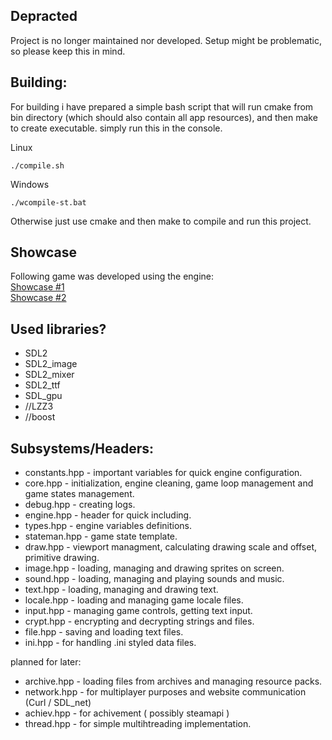 ## Depracted
Project is no longer maintained nor developed. Setup might be problematic, so please keep this in mind.

## Building:

For building i have prepared a simple bash script that will run cmake from bin directory (which should also contain all app resources), and then make to create executable. simply run this in the console.

Linux

```
./compile.sh
```

Windows

```
./wcompile-st.bat
```

Otherwise just use cmake and then make to compile and run this project.

## Showcase

Following game was developed using the engine: </br>
[Showcase #1](https://www.youtube.com/watch?v=_zvZLyynJ-w) </br>
[Showcase #2](https://www.youtube.com/watch?v=NfQs-6bUn7g)

## Used libraries?

- SDL2
- SDL2_image
- SDL2_mixer
- SDL2_ttf
- SDL_gpu
- //LZZ3
- //boost

## Subsystems/Headers:

- constants.hpp - important variables for quick engine configuration.
- core.hpp - initialization, engine cleaning, game loop management and game states management.
- debug.hpp - creating logs.
- engine.hpp - header for quick including.
- types.hpp - engine variables definitions.
- stateman.hpp - game state template.
- draw.hpp - viewport managment, calculating drawing scale and offset, primitive drawing.
- image.hpp - loading, managing and drawing sprites on screen.
- sound.hpp - loading, managing and playing sounds and music.
- text.hpp - loading, managing and drawing text.
- locale.hpp - loading and managing game locale files.
- input.hpp - managing game controls, getting text input.
- crypt.hpp - encrypting and decrypting strings and files.
- file.hpp - saving and loading text files.
- ini.hpp - for handling .ini styled data files.

planned for later:

- archive.hpp - loading files from archives and managing resource packs.
- network.hpp - for multiplayer purposes and website communication (Curl / SDL_net)
- achiev.hpp - for achivement ( possibly steamapi )
- thread.hpp - for simple multihtreading implementation.
